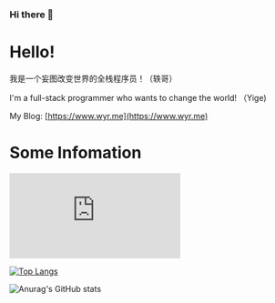 ### Hi there 👋
# Hello!

我是一个妄图改变世界的全栈程序员！（轶哥）

I'm a full-stack programmer who wants to change the world! （Yige)

My Blog: [https://www.wyr.me](https://www.wyr.me)

# Some Infomation

![visitors](https://apio.xyz/badge.php?page_id=yi-ge)

[![Top Langs](https://cache.openapi.site/langs)](https://github.com/yi-ge)

![Anurag's GitHub stats](https://cache.openapi.site/stats)
